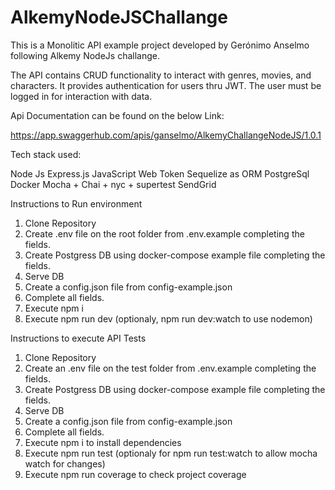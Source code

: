 # AlkemyNodeJSChallange

This is a Monolitic API example project developed by Gerónimo Anselmo following Alkemy NodeJs challange.

The API contains CRUD functionality to interact with genres, movies, and characters. It provides authentication for users thru JWT. The user must be logged in for interaction with data.

Api Documentation can be found on the below Link:

https://app.swaggerhub.com/apis/ganselmo/AlkemyChallangeNodeJS/1.0.1

Tech stack used:

Node Js 
Express.js
JavaScript Web Token
Sequelize as ORM
PostgreSql
Docker
Mocha + Chai + nyc + supertest
SendGrid

Instructions to Run environment

1. Clone Repository
2. Create .env file on the root folder from .env.example completing the fields.
4. Create Postgress DB using docker-compose example file completing the fields.
5. Serve DB 
6. Create a config.json file from config-example.json
7. Complete all fields.
8. Execute npm i 
9. Execute npm run dev (optionaly, npm run dev:watch to use nodemon)


Instructions to execute API Tests

1. Clone Repository
2. Create an .env file on the test folder from .env.example completing the fields.
4. Create Postgress DB using docker-compose example file completing the fields.
5. Serve DB 
6. Create a config.json file from config-example.json
7. Complete all fields.
8. Execute npm i to install dependencies
9. Execute npm run test (optionaly for npm run test:watch to allow mocha watch for changes)
9. Execute npm run coverage to check project coverage
